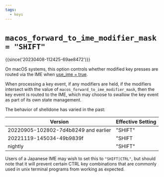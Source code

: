 ```yaml
---
tags:
  - keys
---
```

# `macos_forward_to_ime_modifier_mask = "SHIFT"`

{{since('20230408-112425-69ae8472')}}

On macOS systems, this option controls whether modified key presses are
routed via the IME when [use_ime = true](use_ime.md).

When processing a key event, if any modifiers are held, if the modifiers
intersect with the value of `macos_forward_to_ime_modifier_mask`, then the key
event is routed to the IME, which may choose to swallow the key event as
part of its own state management.

The behavior of shelldone has varied in the past:

|Version                              |Effective Setting|
|-------------------------------------|-----------------|
|20220905-102802-7d4b8249 and earlier | "SHIFT"         |
|20221119-145034-49b9839f             | "SHIFT|CTRL"    |
|nightly                              | "SHIFT"         |

Users of a Japanese IME may wish to set this to `"SHIFT|CTRL"`,
but should note that it will prevent certain CTRL key combinations
that are commonly used in unix terminal programs from working as
expected.
